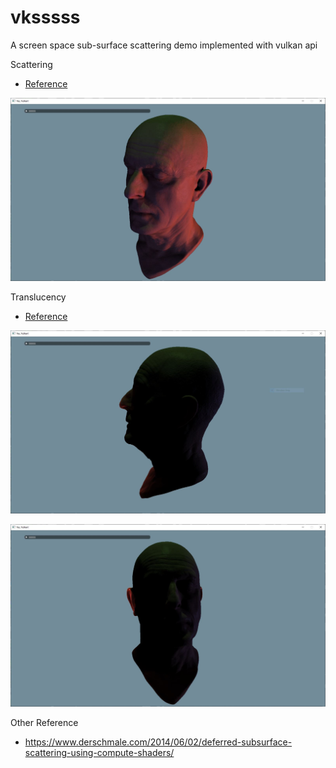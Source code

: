 # vksssss
A screen space sub-surface scattering demo implemented with vulkan api

Scattering

* [Reference](http://www.iryoku.com/sssss/)

![](1.JPG)

Translucency

* [Reference](https://colinbarrebrisebois.com/2011/03/07/gdc-2011-approximating-translucency-for-a-fast-cheap-and-convincing-subsurface-scattering-look/)

![](2.JPG)

![](3.JPG)

Other Reference

* https://www.derschmale.com/2014/06/02/deferred-subsurface-scattering-using-compute-shaders/
